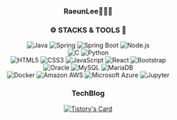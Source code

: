 <div align=center>
<h3 align="center"><b> RaeunLee👩🏻‍💻 </b></h3>
  
<h3 align="center"><b> ⚙️ STACKS & TOOLS 🔧 </b></h3>
<p align="center">
<img alt="Java" src="https://img.shields.io/badge/java-007396?style=for-the-badge&logo=java&logoColor=white">
<img alt="Spring" src ="https://img.shields.io/badge/Spring-6DB33F.svg?&style=for-the-badge&logo=Spring&logoColor=white"/>
<img alt="Spring Boot" src ="https://img.shields.io/badge/Spring Boot-6DB33F.svg?&style=for-the-badge&logo=Spring Boot&logoColor=white"/>
<img alt="Node.js" src="https://img.shields.io/badge/node.js-6DA55F?style=for-the-badge&logo=node.js&logoColor=white">
<br>
<img alt="C" src ="https://img.shields.io/badge/C-A8B9CC.svg?&style=for-the-badge&logo=C&logoColor=white"/> 
<img alt="Python" src ="https://img.shields.io/badge/Python-3776AB.svg?&style=for-the-badge&logo=Python&logoColor=white"/>
<br>
<img alt="HTML5" src ="https://img.shields.io/badge/HTML5-E34F26.svg?&style=for-the-badge&logo=HTML5&logoColor=white"/>
<img alt="CSS3" src ="https://img.shields.io/badge/CSS3-1572B6.svg?&style=for-the-badge&logo=CSS3&logoColor=white"/>
<img alt="JavaScript" src ="https://img.shields.io/badge/JavaScript-F7DF1E.svg?&style=for-the-badge&logo=JavaScript&logoColor=white"/>
<img alt="React" src ="https://img.shields.io/badge/React-61DAFB.svg?&style=for-the-badge&logo=React&logoColor=white"/>
<img alt="Bootstrap" src ="https://img.shields.io/badge/bootstrap-%23563D7C.svg?style=for-the-badge&logo=bootstrap&logoColor=white"/>
<br>
<img alt="Oracle" src ="https://img.shields.io/badge/Oracle-F80000.svg?&style=for-the-badge&logo=Oracle&logoColor=white"/>
<img alt="MySQL" src ="https://img.shields.io/badge/MySQL-4479A1.svg?&style=for-the-badge&logo=MySQL&logoColor=white"/>
<img alt="MariaDB" src ="https://img.shields.io/badge/MariaDB-003545.svg?&style=for-the-badge&logo=MariaDB&logoColor=white"/>
<br>
<img alt="Docker" src ="https://img.shields.io/badge/Docker-2496ED.svg?&style=for-the-badge&logo=Docker&logoColor=white"/> 
<img alt="Amazon AWS" src ="https://img.shields.io/badge/Amazon AWS-232F3E.svg?&style=for-the-badge&logo=Amazon AWS&logoColor=white"/> <img alt="Microsoft Azure" src ="https://img.shields.io/badge/Microsoft Azure-0078D4.svg?&style=for-the-badge&logo=Microsoft Azure&logoColor=white"/> 
<img alt="Jupyter" src ="https://img.shields.io/badge/Jupyter-F37626.svg?&style=for-the-badge&logo=Jupyter&logoColor=white"/> 
</p>
<h3 align="center"><b> TechBlog  </b></h3>

[![Tistory's Card](https://github-readme-tistory-card.vercel.app/api?name=dev-raeun&theme=vue)](https://dev-raeun.tistory.com/)

</div>

